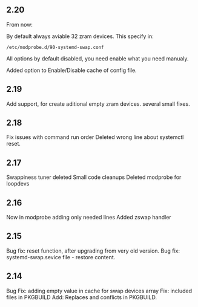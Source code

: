 ## 2.20
From now:

By default always aviable 32 zram devices. This specify in:
```
/etc/modprobe.d/90-systemd-swap.conf
```
All options by default disabled, you need enable what you need manualy.

Added option to Enable/Disable cache of config file.

## 2.19
Add support, for create aditional empty zram devices.
several small fixes.

## 2.18
Fix issues with command run order
Deleted wrong line about systemctl reset.

## 2.17
Swappiness tuner deleted
Small code cleanups
Deleted modprobe for loopdevs

## 2.16
Now in modprobe adding only needed lines
Added zswap handler


## 2.15
Bug fix: reset function, after upgrading from very old version.
Bug fix: systemd-swap.sevice file - restore content.

## 2.14
Bug Fix: adding empty value in cache for swap devices array
Fix: included files in PKGBUILD
Add: Replaces and conflicts in PKGBUILD.
